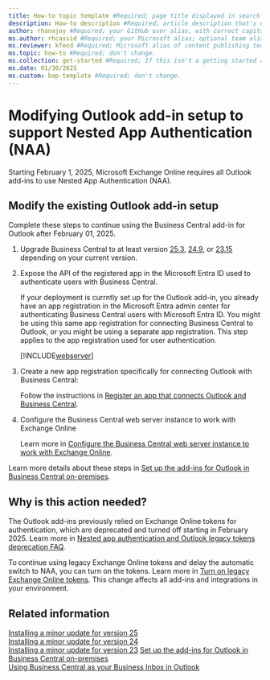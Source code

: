 ```yaml
---
title: How-to topic template #Required; page title displayed in search results. Don't enclose in quotation marks.
description: How-to description #Required; article description that's displayed in search results. Don't enclose in quotation marks. Do end with a period.
author: rhanajoy #Required; your GitHub user alias, with correct capitalization.
ms.author: rhcassid #Required; your Microsoft alias; optional team alias.
ms.reviewer: kfend #Required; Microsoft alias of content publishing team member.
ms.topic: how-to #Required; don't change.
ms.collection: get-started #Required; If this isn't a getting started article, don't remove the attribute, but leave the value blank. The values for this attribute will be updated over time.
ms.date: 01/30/2025
ms.custom: bap-template #Required; don't change.
---
```


# Modifying Outlook add-in setup to support Nested App Authentication (NAA)

Starting February 1, 2025, Microsoft Exchange Online requires all Outlook add-ins to use Nested App Authentication (NAA).

## Modify the existing Outlook add-in setup

Complete these steps to continue using the Business Central add-in for Outlook after February 01, 2025.

1. Upgrade Business Central to at least version [25.3](https://support.microsoft.com/en-us/topic/released-updates-for-microsoft-dynamics-365-business-central-2024-release-wave-2-a8fc49a4-610e-4123-8bcd-a0aa5f3c9776), [24.9](https://support.microsoft.com/en-us/topic/released-updates-for-microsoft-dynamics-365-business-central-2024-release-wave-1-0b644dfa-2eef-4f3e-9d77-bc92dbaafb65), or [23.15](https://support.microsoft.com/en-us/topic/released-updates-for-microsoft-dynamics-365-business-central-2023-release-wave-2-7a4f98e8-66b9-4484-9bc1-66c466d8a82d) depending on your current version.

1. Expose the API of the registered app in the Microsoft Entra ID used to authenticate users with Business Central.

   If your deployment is currntly set up for the Outlook add-in, you already have an app registration in the Microsoft Entra admin center for authenticating Business Central users with Microsoft Entra ID. You might be using this same app registration for connecting Business Central to Outlook, or you might be using a separate app registration. This step applies to the app registration used for user authentication.

   [!INCLUDE[webserver](../developer/includes/includes_expose_api.md)]

1. Create a new app registration specifically for connecting Outlook with Business Central:

   Follow the instructions in [Register an app that connects Outlook and Business Central](Setting-up-Office-Add-Ins-Outlook-Inbox.md#register-an-app-that-connects-outlook-and-business-central).

1. Configure the Business Central web server instance to work with Exchange Online

   Learn more in [Configure the Business Central web server instance to work with Exchange Online](Setting-up-Office-Add-Ins-Outlook-Inbox.md#configure-the-business-central-web-server-instance-to-work-with-exchange-online).

Learn more details about these steps in [Set up the add-ins for Outlook in Business Central on-premises](Setting-up-Office-Add-Ins-Outlook-Inbox.md).

## Why is this action needed?

The Outlook add-ins previously relied on Exchange Online tokens for authentication, which are deprecated and turned off starting in February 2025. Learn more in [Nested app authentication and Outlook legacy tokens deprecation FAQ](/office/dev/add-ins/outlook/faq-nested-app-auth-outlook-legacy-tokens).

To continue using legacy Exchange Online tokens and delay the automatic switch to NAA, you can turn on the tokens. Learn more in [Turn on legacy Exchange Online tokens](/office/dev/add-ins/outlook/turn-exchange-tokens-on-off). This change affects all add-ins and integrations in your environment.  

## Related information

[Installing a minor update for version 25](upgrade/upgrading-cumulative-update-v25.md)  
[Installing a minor update for version 24](upgrade/upgrading-cumulative-update-v24.md)  
[Installing a minor update for version 23](upgrade/upgrading-cumulative-update-v23.md)
[Set up the add-ins for Outlook in Business Central on-premises](Setting-up-Office-Add-Ins-Outlook-Inbox.md)  
[Using Business Central as your Business Inbox in Outlook](/dynamics365/business-central/work-outlook-addin)